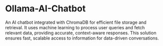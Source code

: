 # Ollama-AI-Chatbot
An AI chatbot integrated with ChromaDB for efficient file storage and retrieval. It uses machine learning to process user queries and fetch relevant data, providing accurate, context-aware responses. This solution ensures fast, scalable access to information for data-driven conversations.

